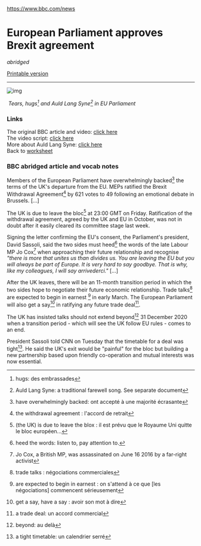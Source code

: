 https://www.bbc.com/news

# European Parliament approves Brexit agreement

*abridged*

[Printable version](bbcnews_brexit_approval.pdf)

------

![img](https://ichef.bbci.co.uk/images/ic/720x405/p081rpsw.jpg)

​              *Tears, hugs[^1] and Auld Lang Syne[^2] in EU Parliament*

### Links

The original BBC article and video: [click here](https://www.bbc.com/news/uk-politics-51287430)   
The video script: [click here](bbcnews_brexit_approval_script)  
More about Auld Lang Syne: [click here](auld_lang_syne)  
Back to [worksheet](brexit)

### BBC abridged article and vocab notes

Members of the European Parliament have overwhelmingly backed[^3] the terms of the UK's departure from the EU.  MEPs ratified the Brexit Withdrawal Agreement[^4] by 621 votes to 49 following an emotional debate in Brussels. [...]

The UK is due to leave the bloc[^5] at 23:00 GMT on Friday. Ratification of the withdrawal agreement, agreed by the UK and EU in October, was not in doubt after it easily cleared its committee stage last week. 

Signing the letter confirming the EU's consent, the Parliament's president,  David Sassoli, said the two sides must heed[^6] the words of the late Labour MP Jo Cox[^7] when approaching their future relationship and recognise  *"there is more that unites us than divides us. You are leaving  the EU but you will always be part of Europe. It is very hard to say  goodbye. That is why, like my colleagues, I will say arrivederci."* [...]

After the UK leaves, there will be an 11-month transition period in which the two sides hope to negotiate their future  economic relationship. Trade talks[^8] are expected to begin in earnest [^9] in early March. The European Parliament will also get a say[^10] in ratifying any future trade deal[^11]. 

The UK has insisted talks should not extend beyond[^12] 31 December 2020 when a transition period - which will see the UK follow EU rules - comes to an end.

President Sassoli told CNN on Tuesday that the timetable for a deal was tight[^13]. He said the UK's exit would be "painful" for the bloc but building a new  partnership based upon friendly co-operation and mutual interests was now essential.

[^1]: hugs: des embrassades
[^2]: Auld Lang Syne: a traditional farewell song. See separate document
[^3]: have overwhelmingly backed: ont accepté à une majorité écrasante
[^4]: the withdrawal agreement : l'accord de retrait
[^5]: (the UK) is due to leave the blox : il est prévu que le Royaume Uni quitte le bloc européen...
[^6]: heed the words: listen to, pay attention to.
[^7]: Jo Cox, a British MP, was assassinated on June 16 2016 by a far-right activist
[^8]: trade talks : négociations commerciales
[^9]: are expected to begin in earnest : on s'attend à ce que [les négociations] commencent sérieusement
[^10]: get a say, have a say : avoir son mot à dire
[^11]: a trade deal: un accord commercial
[^12]: beyond: au delà
[^13]:  a tight timetable: un calendrier serré



